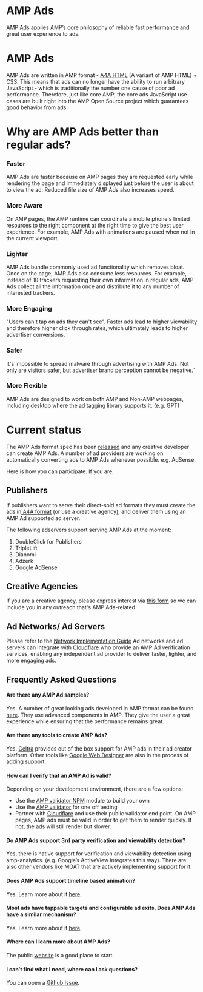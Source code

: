 # AMP Ads

AMP Ads applies AMP’s core philosophy of reliable fast performance and  great user experience to ads. 

# AMP Ads 

AMP Ads are written in AMP format - [A4A HTML](https://github.com/google/amphtml/blob/master/extensions/amp-a4a/amp-a4a-format.md) (A variant of AMP HTML) + CSS. This means that ads can no longer have the ability to run arbitrary JavaScript - which is traditionally the number one cause of poor ad performance. Therefore, just like core AMP, the core ads JavaScript use-cases are built right into the AMP Open Source project which guarantees good behavior from ads. 

# Why are AMP Ads better than regular ads?

### Faster
AMP Ads are faster because on AMP pages they are requested early while rendering the page and immediately displayed just before the user is about to view the ad. Reduced file size of AMP Ads also increases speed.

### More Aware
On AMP pages, the AMP runtime can coordinate a mobile phone's limited resources to the right component at the right time to give the best user experience. For example, AMP Ads with animations are paused when not in the current viewport.

### Lighter
AMP Ads bundle commonly used ad functionality which removes bloat.  Once on the page, AMP Ads also consume less resources. For example, instead of 10 trackers requesting their own information in regular ads, AMP Ads collect all the information once and distribute it to any number of interested trackers. 

### More Engaging
"Users can't tap on ads they can't see". Faster ads lead to higher viewability and therefore higher click through rates, which ultimately leads to higher advertiser conversions.

### Safer
It's impossible to spread malware through advertising with AMP Ads. Not only are visitors safer, but advertiser brand perception cannot be negative.`

### More Flexible
AMP Ads are designed to work on both AMP and Non-AMP webpages,  including desktop where the ad tagging library supports it. (e.g. GPT)

# Current status

The AMP Ads format spec has been [released](https://github.com/google/amphtml/blob/master/extensions/amp-a4a/amp-a4a-format.md) and any creative developer can create AMP Ads. A number of ad providers are working on automatically converting ads to AMP Ads whenever possible. e.g. AdSense.

Here is how you can participate. If you are:

## Publishers

If publishers want to serve their direct-sold ad formats they must create the ads in[ A4A format](https://github.com/google/amphtml/blob/master/extensions/amp-a4a/amp-a4a-format.md) (or use a creative agency), and deliver them using an AMP Ad supported ad server.

The following adservers support serving AMP Ads at the moment:
1. DoubleClick for Publishers
2. TripleLift 
3. Dianomi
4. Adzerk
5. Google AdSense


## Creative Agencies

If you are a creative agency, please express interest via [this form](https://goo.gl/forms/P2zpQT3aIEU1UsWj2) so we can include you in any outreach that's AMP Ads-related.

## Ad Networks/ Ad Servers

Please refer to the [Network Implementation Guide](./Network-Impl-Guide.md)
Ad networks and ad servers can integrate with [Cloudflare](https://blog.cloudflare.com/firebolt/) who provide an AMP Ad verification services, enabling any independent ad provider to deliver faster, lighter, and more engaging ads.

## Frequently Asked Questions

#### Are there any AMP Ad samples?
Yes. A number of great looking ads developed in AMP format can be found [here](https://ampbyexample.com/amp-ads/#amp-ads/experimental_ads). They use advanced components in AMP. They give the user a great experience while ensuring that the performance remains great. 

#### Are there any tools to create AMP Ads?
Yes. [Celtra](http://www.prnewswire.com/news-releases/celtra-partners-with-the-amp-project-showcases-amp-ad-creation-at-google-io-event-300459514.html) provides out of the box support for AMP ads in their ad creator platform. Other tools like [Google Web Designer](https://www.google.com/webdesigner/) are also in the process of adding support. 

#### How can I verify that an AMP Ad is valid?
Depending on your development environment, there are a few options: 
- Use the [AMP validator NPM](https://www.npmjs.com/package/amphtml-validator) module to build your own
- Use the [AMP validator](https://validator.ampproject.org/) for one off testing
- Partner with [Cloudflare](https://blog.cloudflare.com/firebolt/) and use their public validator end point. 
On AMP pages, AMP ads must be valid in order to get them to render quickly. If not, the ads will still render but slower.


#### Do AMP Ads support 3rd party verification and viewability detection? 
Yes, there is native support for verification and viewability detection using amp-analytics. (e.g. Google’s ActiveView integrates this way). There are also other vendors like MOAT that are actively implementing support for it. 

#### Does AMP Ads support timeline based animation? 
Yes. Learn more about it [here](https://github.com/ampproject/amphtml/blob/master/extensions/amp-animation/amp-animation.md). 

#### Most ads have tappable targets and configurable ad exits. Does AMP Ads have a similar mechanism? 
Yes. Learn more about it [here](https://github.com/ampproject/amphtml/blob/master/extensions/amp-ad-exit/amp-ad-exit.md). 

#### Where can I learn more about AMP Ads?
The public [website](http://ampproject.org/ads) is a good place to start. 

#### I can’t find what I need, where can I ask questions?
You can open a [Github Issue](https://github.com/ampproject/amphtml/issues/new). 


